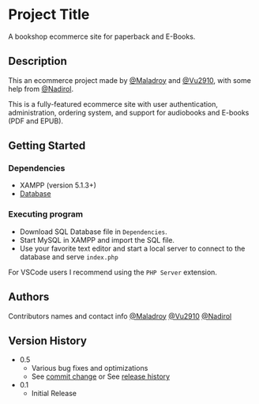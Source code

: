 # Project Title

A bookshop ecommerce site for paperback and E-Books.

## Description

This an ecommerce project made by [@Maladroy](https://github.com/Maladroy) and [@Vu2910](https://github.com/Vu2910), with some help from [@Nadirol](https://github.com/Nadirol).

This is a fully-featured ecommerce site with user authentication, administration, ordering system, and support for audiobooks and E-books (PDF and EPUB).

## Getting Started

### Dependencies
* XAMPP (version 5.1.3+)
* [Database](https://drive.google.com/file/d/15_x0dF77CGrbJ3-hV3byMN7IKZGx_eOZ/view?usp=sharing)


### Executing program

* Download SQL Database file in `Dependencies`.
* Start MySQL in XAMPP and import the SQL file.
* Use your favorite text editor and start a local server to connect to the database and serve `index.php`

For VSCode users I recommend using the `PHP Server` extension. 

## Authors

Contributors names and contact info
[@Maladroy](https://github.com/Maladroy)
[@Vu2910](https://github.com/Vu2910)
[@Nadirol](https://github.com/Nadirol)

## Version History

* 0.5
    * Various bug fixes and optimizations
    * See [commit change]() or See [release history]()
* 0.1
    * Initial Release
